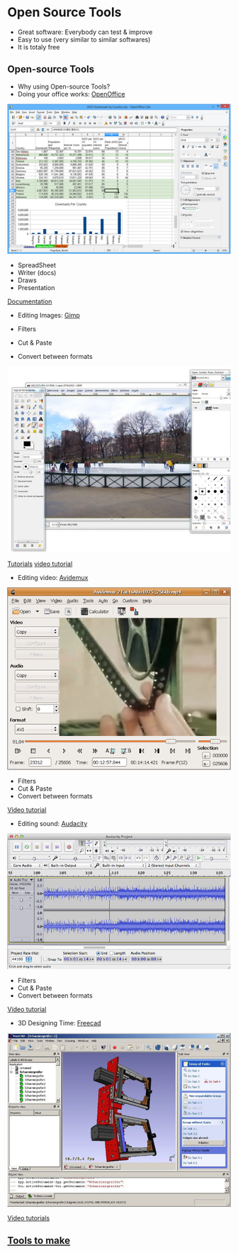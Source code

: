 # Open Source Tools

* Great software: Everybody can test & improve
* Easy to use (very similar to similar softwares)
* It is totaly free

## Open-source Tools


* Why using Open-source Tools?
* Doing your office works: [OpenOffice](https://www.openoffice.org/es/)

![openoffice](./images/calc-big.png)

* SpreadSheet
* Writer (docs)
* Draws
* Presentation

[Documentation](https://www.openoffice.org/es/soporte/documentacion.html)

* Editing Images: [Gimp](http://www.gimp.org/)

* Filters
* Cut & Paste
* Convert between formats

![gimp](./images/gimp-49.jpg)

[Tutorials](http://www.gimp.org/tutorials/) [video tutorial](https://www.youtube.com/watch?v=P143GdVeMjE)

* Editing video: [Avidemux](http://fixounet.free.fr/avidemux/)

![avidemux](./images/avidemux.png)

* Filters
* Cut & Paste
* Convert between formats

[Video tutorial](https://www.youtube.com/watch?v=X23I2BZ4J5A)

* Editing sound: [Audacity](http://audacityteam.org/?lang=en)

![Audacity](./images/audacity-macosx.png)

  * Filters
  * Cut & Paste
  * Convert between formats

  [Vídeo tutorial](https://www.youtube.com/watch?v=3uqCNjbQn54)

* 3D Designing Time: [Freecad](www.freecadweb.org/)

![freecad](./images/freecad.jpg)

[Video tutorials](https://www.youtube.com/watch?v=_HEvhclR4-o&list=PL6fZ68Cq3L8k0JhxnIVjZQN26cn9idJrj)

## [Tools to make](makers.md)
